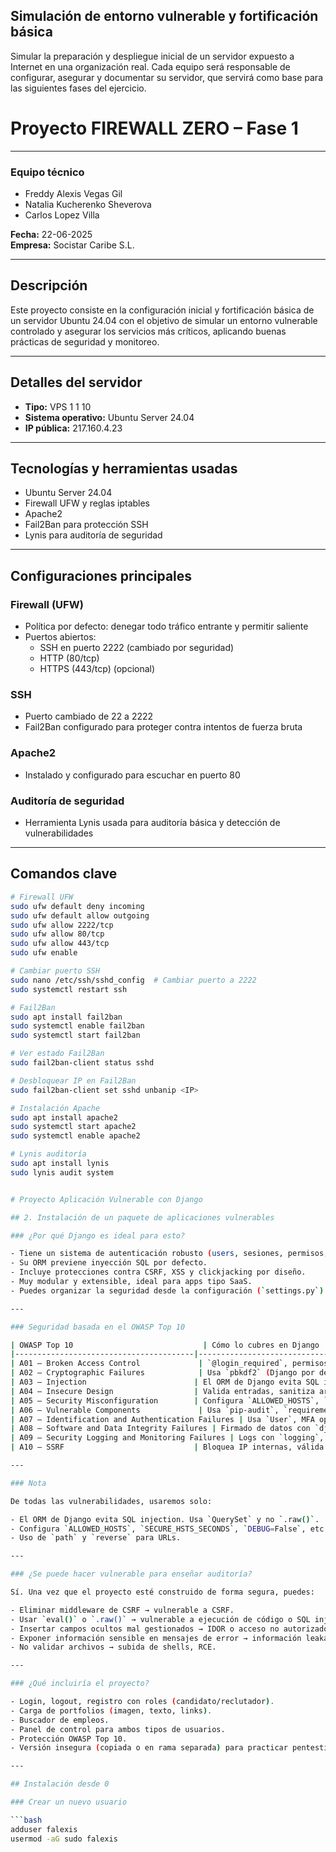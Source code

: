 ## Simulación de entorno vulnerable y fortificación básica
Simular la preparación y despliegue inicial de un servidor expuesto a Internet en una organización real. Cada equipo será responsable de configurar, asegurar y documentar su servidor, que servirá como base para las siguientes fases del ejercicio.
# Proyecto FIREWALL ZERO – Fase 1

---

### Equipo técnico  
- Freddy Alexis Vegas Gil  
- Natalia Kucherenko Sheverova  
- Carlos Lopez Villa  

**Fecha:** 22-06-2025  
**Empresa:** Socistar Caribe S.L.

---

## Descripción

Este proyecto consiste en la configuración inicial y fortificación básica de un servidor Ubuntu 24.04 con el objetivo de simular un entorno vulnerable controlado y asegurar los servicios más críticos, aplicando buenas prácticas de seguridad y monitoreo.

---

## Detalles del servidor

- **Tipo:** VPS 1 1 10  
- **Sistema operativo:** Ubuntu Server 24.04  
- **IP pública:** 217.160.4.23  

---

## Tecnologías y herramientas usadas

- Ubuntu Server 24.04  
- Firewall UFW y reglas iptables  
- Apache2  
- Fail2Ban para protección SSH  
- Lynis para auditoría de seguridad  

---

## Configuraciones principales

### Firewall (UFW)

- Política por defecto: denegar todo tráfico entrante y permitir saliente  
- Puertos abiertos:  
  - SSH en puerto 2222 (cambiado por seguridad)  
  - HTTP (80/tcp)  
  - HTTPS (443/tcp) (opcional)  

### SSH

- Puerto cambiado de 22 a 2222  
- Fail2Ban configurado para proteger contra intentos de fuerza bruta  

### Apache2

- Instalado y configurado para escuchar en puerto 80  

### Auditoría de seguridad

- Herramienta Lynis usada para auditoría básica y detección de vulnerabilidades  

---

## Comandos clave

```bash
# Firewall UFW
sudo ufw default deny incoming
sudo ufw default allow outgoing
sudo ufw allow 2222/tcp
sudo ufw allow 80/tcp
sudo ufw allow 443/tcp
sudo ufw enable

# Cambiar puerto SSH
sudo nano /etc/ssh/sshd_config  # Cambiar puerto a 2222
sudo systemctl restart ssh

# Fail2Ban
sudo apt install fail2ban
sudo systemctl enable fail2ban
sudo systemctl start fail2ban

# Ver estado Fail2Ban
sudo fail2ban-client status sshd

# Desbloquear IP en Fail2Ban
sudo fail2ban-client set sshd unbanip <IP>

# Instalación Apache
sudo apt install apache2
sudo systemctl start apache2
sudo systemctl enable apache2

# Lynis auditoría
sudo apt install lynis
sudo lynis audit system


# Proyecto Aplicación Vulnerable con Django

## 2. Instalación de un paquete de aplicaciones vulnerables

### ¿Por qué Django es ideal para esto?

- Tiene un sistema de autenticación robusto (users, sesiones, permisos, etc.).
- Su ORM previene inyección SQL por defecto.
- Incluye protecciones contra CSRF, XSS y clickjacking por diseño.
- Muy modular y extensible, ideal para apps tipo SaaS.
- Puedes organizar la seguridad desde la configuración (`settings.py`) hasta las vistas, middlewares, etc.

---

### Seguridad basada en el OWASP Top 10

| OWASP Top 10                             | Cómo lo cubres en Django                                                                                   |
|----------------------------------------|------------------------------------------------------------------------------------------------------------|
| A01 – Broken Access Control             | `@login_required`, permisos de grupos, `has_perm`, lógica en views.                                        |
| A02 – Cryptographic Failures            | Usa `pbkdf2` (Django por defecto), HTTPS con `SECURE_SSL_REDIRECT`.                                        |
| A03 – Injection                        | El ORM de Django evita SQL injection. Usa `QuerySet` y no `.raw()`.                                        |
| A04 – Insecure Design                  | Valida entradas, sanitiza archivos subidos, define lógica de negocio segura.                               |
| A05 – Security Misconfiguration        | Configura `ALLOWED_HOSTS`, `SECURE_HSTS_SECONDS`, `DEBUG=False`, etc.                                     |
| A06 – Vulnerable Components             | Usa `pip-audit`, `requirements.txt` actualizado, virtualenvs.                                             |
| A07 – Identification and Authentication Failures | Usa `User`, MFA opcional, `SESSION_COOKIE_SECURE`, límites de sesión.                                       |
| A08 – Software and Data Integrity Failures | Firmado de datos con `django.signing`, verificación de integridad.                                         |
| A09 – Security Logging and Monitoring Failures | Logs con `logging`, integración con SIEM (opcional).                                                       |
| A10 – SSRF                             | Bloquea IP internas, válida URLs, no permitas redirecciones sin control.                                  |

---

### Nota

De todas las vulnerabilidades, usaremos solo:

- El ORM de Django evita SQL injection. Usa `QuerySet` y no `.raw()`.
- Configura `ALLOWED_HOSTS`, `SECURE_HSTS_SECONDS`, `DEBUG=False`, etc.
- Uso de `path` y `reverse` para URLs.

---

### ¿Se puede hacer vulnerable para enseñar auditoría?

Sí. Una vez que el proyecto esté construido de forma segura, puedes:

- Eliminar middleware de CSRF → vulnerable a CSRF.
- Usar `eval()` o `.raw()` → vulnerable a ejecución de código o SQL injection.
- Insertar campos ocultos mal gestionados → IDOR o acceso no autorizado.
- Exponer información sensible en mensajes de error → información leakage.
- No validar archivos → subida de shells, RCE.

---

### ¿Qué incluiría el proyecto?

- Login, logout, registro con roles (candidato/reclutador).
- Carga de portfolios (imagen, texto, links).
- Buscador de empleos.
- Panel de control para ambos tipos de usuarios.
- Protección OWASP Top 10.
- Versión insegura (copiada o en rama separada) para practicar pentesting.

---

## Instalación desde 0

### Crear un nuevo usuario

```bash
adduser falexis
usermod -aG sudo falexis

